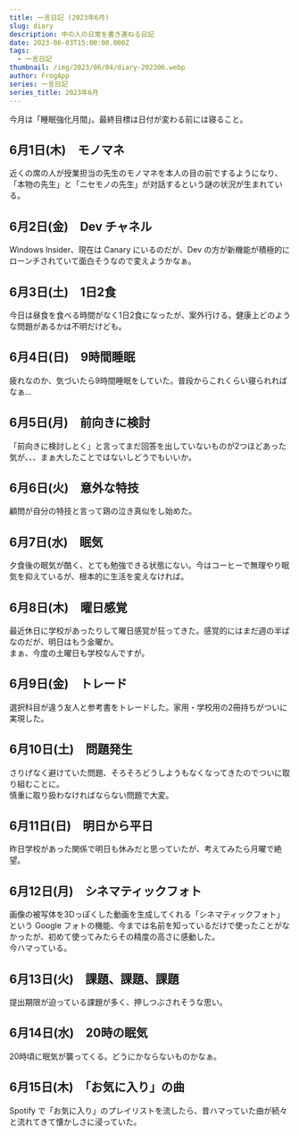 ```yaml
---
title: 一言日記 (2023年6月)
slug: diary
description: 中の人の日常を書き連ねる日記
date: 2023-06-03T15:00:00.000Z
tags:
  - 一言日記
thumbnail: /img/2023/06/04/diary-202306.webp
author: FrogApp
series: 一言日記
series_title: 2023年6月
---
```


今月は「睡眠強化月間」。最終目標は日付が変わる前には寝ること。

## 6月1日(木)　モノマネ

近くの席の人が授業担当の先生のモノマネを本人の目の前でするようになり、「本物の先生」と「ニセモノの先生」が対話するという謎の状況が生まれている。

## 6月2日(金)　Dev チャネル

Windows Insider、現在は Canary にいるのだが、Dev の方が新機能が積極的にローンチされていて面白そうなので変えようかなぁ。

## 6月3日(土)　1日2食

今日は昼食を食べる時間がなく1日2食になったが、案外行ける。健康上どのような問題があるかは不明だけども。

## 6月4日(日)　9時間睡眠

疲れなのか、気づいたら9時間睡眠をしていた。普段からこれくらい寝られればなぁ…

## 6月5日(月)　前向きに検討

「前向きに検討しとく」と言ってまだ回答を出していないものが2つほどあった気が、、、まぁ大したことではないしどうでもいいか。

## 6月6日(火)　意外な特技

顧問が自分の特技と言って鶏の泣き真似をし始めた。

## 6月7日(水)　眠気

夕食後の眠気が酷く、とても勉強できる状態にない。今はコーヒーで無理やり眠気を抑えているが、根本的に生活を変えなければ。

## 6月8日(木)　曜日感覚

最近休日に学校があったりして曜日感覚が狂ってきた。感覚的にはまだ週の半ばなのだが、明日はもう金曜か。\
まぁ、今度の土曜日も学校なんですが。

## 6月9日(金)　トレード

選択科目が違う友人と参考書をトレードした。家用・学校用の2冊持ちがついに実現した。

## 6月10日(土)　問題発生

さりげなく避けていた問題、そろそろどうしようもなくなってきたのでついに取り組むことに。\
慎重に取り扱わなければならない問題で大変。

## 6月11日(日)　明日から平日

昨日学校があった関係で明日も休みだと思っていたが、考えてみたら月曜で絶望。

## 6月12日(月)　シネマティックフォト

画像の被写体を3Dっぽくした動画を生成してくれる「シネマティックフォト」という Google フォトの機能、今までは名前を知っているだけで使ったことがなかったが、初めて使ってみたらその精度の高さに感動した。\
今ハマっている。

## 6月13日(火)　課題、課題、課題

提出期限が迫っている課題が多く、押しつぶされそうな思い。

## 6月14日(水)　20時の眠気

20時頃に眠気が襲ってくる。どうにかならないものかなぁ。

## 6月15日(木)　「お気に入り」の曲

Spotify で「お気に入り」のプレイリストを流したら、昔ハマっていた曲が続々と流れてきて懐かしさに浸っていた。
